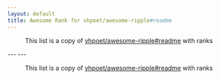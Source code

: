 ```yaml
---
layout: default
title: Awesome Rank for vhpoet/awesome-ripple#readme
---
```


<p align="center">
	This list is a copy of <a href="https://github.com/vhpoet/awesome-ripple#readme">vhpoet/awesome-ripple#readme</a> with ranks
</p>
---
---
<p align="center">
	This list is a copy of <a href="https://github.com/vhpoet/awesome-ripple#readme">vhpoet/awesome-ripple#readme</a> with ranks
</p>
